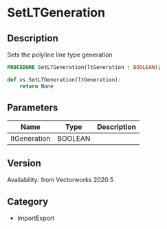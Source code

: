 # SetLTGeneration

## Description
Sets the polyline line type generation

```pascal
PROCEDURE SetLTGeneration(ltGeneration : BOOLEAN);
```

```python
def vs.SetLTGeneration(ltGeneration):
    return None
```

## Parameters
|Name|Type|Description|
|---|---|---|
|ltGeneration|BOOLEAN|   |

## Version
Availability: from Vectorworks 2020.5

## Category
* ImportExport

